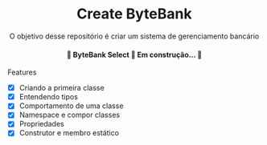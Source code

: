 <h1 align="center">Create ByteBank</h1>

<p align="center">O objetivo desse repositório é criar um sistema de gerenciamento bancário</p>

<h4 align="center"> 
	🚧  ByteBank Select 🚀 Em construção...  🚧
</h4>

Features

- [x] Criando a primeira classe
- [x] Entendendo tipos
- [x] Comportamento de uma classe
- [x] Namespace e compor classes
- [x] Propriedades
- [X] Construtor e membro estático
